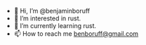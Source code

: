 - 👋 Hi, I’m @benjaminboruff
- 👀 I’m interested in rust.
- 🌱 I’m currently learning rust.
- 📫 How to reach me benboruff@gmail.com

<!---
benjaminboruff/benjaminboruff is a ✨ special ✨ repository because its `README.md` (this file) appears on your GitHub profile.
You can click the Preview link to take a look at your changes.
--->
